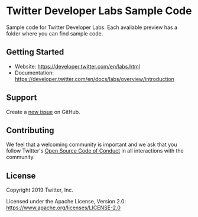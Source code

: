 # Twitter Developer Labs Sample Code

Sample code for Twitter Developer Labs. Each available preview has a folder where you can find sample code.

## Getting Started

 * Website: https://developer.twitter.com/en/labs.html
 * Documentation: https://developer.twitter.com/en/docs/labs/overview/introduction


## Support

Create a [new issue](https://github.com/twitterdev/labs-sample-code/issues) on GitHub.

## Contributing

We feel that a welcoming community is important and we ask that you follow Twitter's
[Open Source Code of Conduct](https://github.com/twitter/code-of-conduct/blob/master/code-of-conduct.md)
in all interactions with the community.


## License

Copyright 2019 Twitter, Inc.

Licensed under the Apache License, Version 2.0: https://www.apache.org/licenses/LICENSE-2.0
